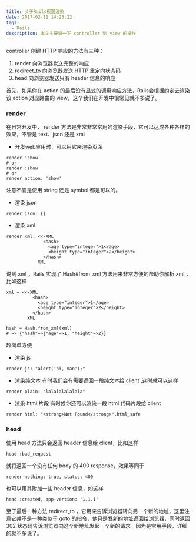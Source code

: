 ```yaml
---
title: 关于Rails视图渲染
date: 2017-02-11 14:25:22
tags: 
  - Rails
description: 本文主要说一下 controller 到 view 的操作 
---
```


controller 创建 HTTP 响应的方法有三种：
1. render 向浏览器发送完整的响应
2. redirect_to 向浏览器发送 HTTP 重定向状态码
3. head 向浏览器发送只有 header 信息的响应

首先，如果你在 action 的最后没有显式的调用响应方法，Rails会根据约定去渲染该 action 对应路由的 view，这个我们在开发中很常见就不多说了。

### render

在日常开发中， render 方法是非常非常常用的渲染手段，它可以达成各种各样的效果，不管是 text、json 还是 xml

* 开发web应用时，可以用它来渲染页面
```
render 'show'
# or
render :show
# or
render action: 'show'
```
注意不管是使用 string 还是 symbol 都是可以的。

* 渲染 json
```
render json: {}
```

* 渲染 xml
```
render xml: <<-XML
              <hash>
                <age type="integer">1</age>
                <height type="integer">2</height>
              </hash>
            XML
```
说到 xml ，Rails 实现了 Hash#from_xml 方法用来非常方便的帮助你解析 xml ，比如这样
```
xml = <<-XML
          <hash>
            <age type="integer">1</age>
            <height type="integer">2</height>
          </hash>
        XML
        
hash = Hash.from_xml(xml)
# => {"hash"=>{"age"=>1, "height"=>2}}
```
超简单方便

* 渲染 js
```
render js: "alert('hi, man');"
```

* 渲染纯文本
有时我们会有需要返回一段纯文本给 client ,这时就可以这样
```
render plain: "lalalalalalala"
```

* 渲染 html 片段
有时候你还可以渲染一段 html 代码片段给 client
```
render html: "<strong>Not Found</strong>".html_safe
```

### head
使用 head 方法只会返回 header 信息给 client，比如这样
```
head :bad_request
```
就将返回一个没有任何 body 的 400 response，效果等同于
```
render nothing: true, status: 400
```

也可以用其附加一些 header 信息，如这样
```
head :created, app-vertion: '1.1.1'
```

至于最后一种方法 redirect_to ，它用来告诉浏览器转向另一个新的地址，这里注意它并不是一种类似于 goto 的指令，他只是发新的地址返回给浏览器，同时返回 302 状态码告诉浏览器向这个新地址发起一个新的请求。因为是常用手段，详细的就不多说了。
